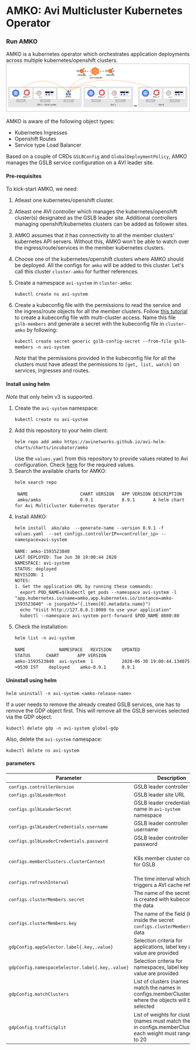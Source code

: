 # AMKO: Avi Multicluster Kubernetes Operator

### Run AMKO

AMKO is a kubernetes operator which orchestrates application deployments across multiple kubernetes/openshift clusters.
 ![Alt text](images/amko_ss.png?raw=true "amko architecture")

AMKO is aware of the following object types:
* Kubernetes Ingresses
* Openshift Routes
* Service type Load Balancer

Based on a couple of CRDs `GSLBConfig` and `GlobalDeploymentPolicy`, AMKO manages the GSLB service configuration on a AVI leader site.
 
#### Pre-requisites
To kick-start AMKO, we need:
1. Atleast one kubernetes/openshift cluster.
2. Atleast one AVI controller which manages the kubernetes/openshift cluster(s) designated as the GSLB leader site. Additional controllers managing openshift/kubernetes clusters can be added as follower sites.
3. AMKO assumes that it has connectivity to all the member clusters' kubernetes API servers. Without this, AMKO won't be able to watch over the ingress/route/services in the member kubernetes clusters.
4. Choose one of the kubernetes/openshift clusters where AMKO should be deployed. All the configs for `amko` will be added to this cluster. Let's call this cluster `cluster-amko` for further references.
5. Create a namespace `avi-system` in `cluster-amko`:
   ```
   kubectl create ns avi-system
   ```

6. Create a kubeconfig file with the permissions to read the service and the ingress/route objects for all the member clusters. Follow [this tutorial](kubeconfig.md) to create a kubeconfig file with multi-cluster access. Name this file `gslb-members` and generate a secret with the kubeconfig file in `cluster-amko` by following:
   ```
   kubectl create secret generic gslb-config-secret --from-file gslb-members -n avi-system
   ```
   *Note* that the permissions provided in the kubeconfig file for all the clusters must have atleast the permissions to `[get, list, watch]` on services, ingresses and routes.

#### Install using helm
*Note* that only helm v3 is supported.

1. Create the `avi-system` namespace:
   ```
   kubectl create ns avi-system
   ```
2. Add this repository to your helm client:
   ```
   helm repo add amko https://avinetworks.github.io/avi-helm-charts/charts/incubator/amko
   ```
   Use the `values.yaml` from this repository to provide values related to Avi configuration. Check [here](#parameters) for the required values.
4. Search the available charts for AMKO:
   ```
   helm search repo

    NAME                 	CHART VERSION	APP VERSION	DESCRIPTION
    amko/amko               0.9.1        	0.9.1      	A helm chart for Avi Multicluster Kubernetes Operator
   ```
5. Install AMKO:
   ```
   helm install  ako/ako  --generate-name --version 0.9.1 -f values.yaml  --set configs.controllerIP=<controller_ip> --namespace=avi-system

   NAME: amko-1593523840
   LAST DEPLOYED: Tue Jun 30 19:00:44 2020
   NAMESPACE: avi-system
   STATUS: deployed
   REVISION: 1
   NOTES:
   1. Get the application URL by running these commands:
     export POD_NAME=$(kubectl get pods --namespace avi-system -l "app.kubernetes.io/name=amko,app.kubernetes.io/instance=amko-1593523840" -o jsonpath="{.items[0].metadata.name}")
     echo "Visit http://127.0.0.1:8080 to use your application"
     kubectl --namespace avi-system port-forward $POD_NAME 8080:80
   ```
6. Check the installation:
   ```
   helm list -n avi-system

   NAME          	NAMESPACE 	REVISION	UPDATED                             	STATUS  	CHART    	APP VERSION
   amko-1593523840	avi-system	1       	2020-06-30 19:00:44.134075 +0530 IST	deployed	amko-0.9.1	    0.9.1
   ```

#### Uninstall using helm
```
helm uninstall -n avi-system <amko-release-name>
```
If a user needs to remove the already created GSLB services, one has to remove the GDP object first. This will remove all the GSLB services selected via the GDP object.
```
kubectl delete gdp -n avi-system global-gdp
```
Also, delete the `avi-system` namespace:
```
kubectl delete ns avi-system
```

#### parameters
| **Parameter**                                    | **Description**                                                                                                          | **Default**                           |
| ------------------------------------------------ | ------------------------------------------------------------------------------------------------------------------------ | ------------------------------------- |
| `configs.controllerVersion`                      | GSLB leader controller version                                                                                           | 18.2.9                                |
| `configs.gslbLeaderHost`                         | GSLB leader site URL                                                                                                     | Nil                                   |
| `configs.gslbLeaderSecret`                       | GSLB leader credentials secret name in `avi-system` namespace                                                            | `gslb-avi-secret`                     |
| `configs.gslbLeaderCredentials.username`         | GSLB leader controller username                                                                                          | `admin`                               |
| `configs.gslbLeaderCredentials.password`         | GSLB leader controller password                                                                                          | `avi123`                              |
| `configs.memberClusters.clusterContext`          | K8s member cluster context for GSLB                                                                                      | `cluster1-admin` and `cluster2-admin` |
| `configs.refreshInterval`                        | The time interval which triggers a AVI cache refresh                                                                     | 120 seconds                           |
| `configs.clusterMembers.secret`                  | The name of the secret which is created with kubeconfig as the data                                                      | `gslb-config-secret`                  |
| `configs.clusterMembers.key`                     | The name of the field (key) inside the secret `configs.clusterMembers.secret` data                                       | `gslb-members`                        |
| `gdpConfig.appSelector.label{.key,.value}`       | Selection criteria for applications, label key and value are provided                                                    | Nil                                   |
| `gdpConfig.namespaceSelector.label{.key,.value}` | Selection criteria for namespaces, label key and value are provided                                                      | Nil                                   |
| `gdpConfig.matchClusters`                        | List of clusters (names must match the names in configs.memberClusters) from where the objects will be selected          | Nil                                   |
| `gdpConfig.trafficSplit`                         | List of weights for clusters (names must match the names in configs.memberClusters), each weight must range from 1 to 20 | Nil                                   |
